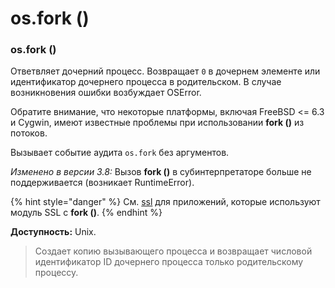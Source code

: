 # os.fork \(\)

### os.fork \(\)

Ответвляет дочерний процесс. Возвращает `0` в дочернем элементе или идентификатор дочернего процесса в родительском. В случае возникновения ошибки возбуждает OSError.

Обратите внимание, что некоторые платформы, включая FreeBSD &lt;= 6.3 и Cygwin, имеют известные проблемы при использовании **fork \(\)** из потоков.

Вызывает событие аудита `os.fork` без аргументов.

_Изменено в версии 3.8:_ Вызов **fork \(\)** в субинтерпретаторе больше не поддерживается \(возникает RuntimeError\).

{% hint style="danger" %}
См. [ssl](../../../setevoe-i-mezhprocessnoe-vzaimodeistvie/ssl.md) для приложений, которые используют модуль SSL с **fork \(\)**.
{% endhint %}

**Доступность:** Unix.

> Создает копию вызывающего процесса и возвращает числовой идентификатор ID дочернего процесса только родительскому процессу.

